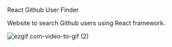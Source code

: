React Github User Finder

Website to search Github users using React framework.

![ezgif com-video-to-gif (2)](https://github.com/ZaynRassam/github-finder/assets/112281021/3508407a-80fd-4018-856d-b76fecb48798)

